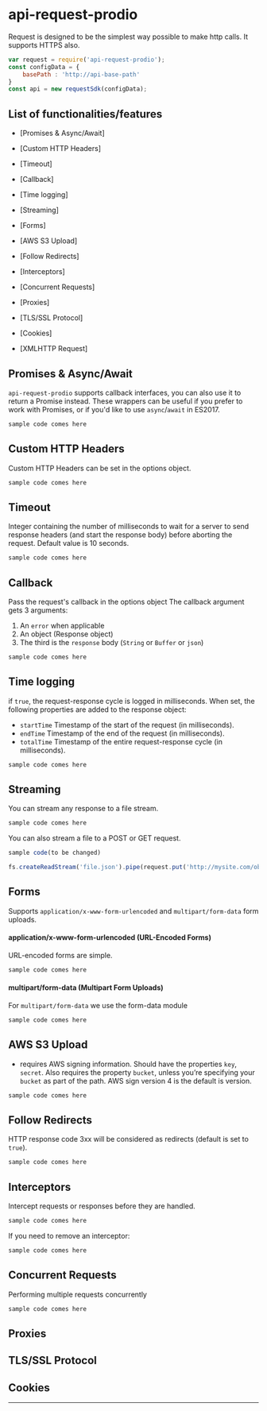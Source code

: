 # api-request-prodio

Request is designed to be the simplest way possible to make http calls. It supports HTTPS also.

```js
var request = require('api-request-prodio');
const configData = {
    basePath : 'http://api-base-path'
}
const api = new requestSdk(configData);
```

## List of functionalities/features

- [Promises & Async/Await]
- [Custom HTTP Headers]
- [Timeout]
- [Callback]
- [Time logging]

- [Streaming]
- [Forms]
- [AWS S3 Upload]
- [Follow Redirects]
- [Interceptors]
- [Concurrent Requests]

- [Proxies]
- [TLS/SSL Protocol]
- [Cookies]

- [XMLHTTP Request]


## Promises & Async/Await

`api-request-prodio` supports callback interfaces, you can also use it to return a Promise instead. These wrappers can be useful if you prefer to work with Promises, or if you'd like to use `async`/`await` in ES2017.

```js
sample code comes here
```

## Custom HTTP Headers

Custom HTTP Headers can be set in the options object.

```js
sample code comes here
```

## Timeout

Integer containing the number of milliseconds to wait for a server to send response headers (and start the response body) before aborting the request. Default value is 10 seconds.

```js
sample code comes here
```

## Callback

Pass the request's callback in the options object
The callback argument gets 3 arguments:
1. An `error` when applicable
2. An object (Response object)
3. The third is the `response` body (`String` or `Buffer` or `json`)

```js
sample code comes here
```

## Time logging

if `true`, the request-response cycle is logged in milliseconds. When set, the following properties are added to the response object:

- `startTime` Timestamp of the start of the request (in milliseconds).
- `endTime` Timestamp of the end of the request (in milliseconds).
- `totalTime` Timestamp of the entire request-response cycle (in milliseconds).

```js
sample code comes here
```

## Streaming

You can stream any response to a file stream.

```js
sample code comes here
```
You can also stream a file to a POST or GET request.

```js
sample code(to be changed)

fs.createReadStream('file.json').pipe(request.put('http://mysite.com/obj.json'))
```

## Forms

Supports `application/x-www-form-urlencoded` and `multipart/form-data` form uploads.
#### application/x-www-form-urlencoded (URL-Encoded Forms)
URL-encoded forms are simple.
```js
sample code comes here
```
#### multipart/form-data (Multipart Form Uploads)
For `multipart/form-data` we use the form-data module
```js
sample code comes here
```

## AWS S3 Upload

- requires AWS signing information. Should have the properties `key`, `secret`. Also requires the property `bucket`, unless you’re specifying your `bucket` as part of the path. AWS sign version 4 is the default is version. 

```js
sample code comes here
```

## Follow Redirects

HTTP response code 3xx will be considered as redirects (default is set to `true`).
```js
sample code comes here
```

## Interceptors

Intercept requests or responses before they are handled. 
```js
sample code comes here
```
If you need to remove an interceptor:
```js
sample code comes here
```

## Concurrent Requests

Performing multiple requests concurrently
```js
sample code comes here
```

## Proxies

## TLS/SSL Protocol

## Cookies

---
